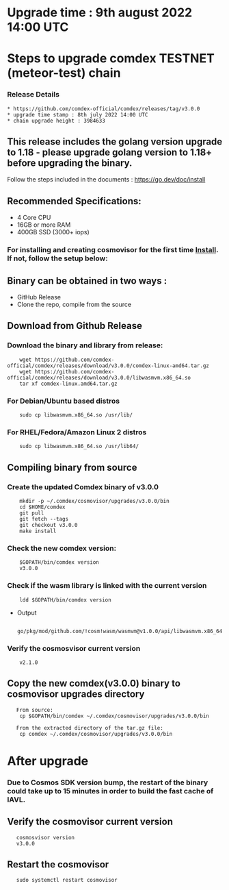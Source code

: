 # Upgrade time : 9th august 2022 14:00 UTC

# Steps to upgrade comdex TESTNET (meteor-test) chain

### Release Details
    * https://github.com/comdex-official/comdex/releases/tag/v3.0.0
    * upgrade time stamp : 8th july 2022 14:00 UTC
    * chain upgrade height : 3984633

## This release includes the golang version upgrade to 1.18 - please upgrade golang version to 1.18+ before upgrading the binary.

Follow the steps included in the documents : https://go.dev/doc/install

## Recommended Specifications:
   * 4 Core CPU
   * 16GB or more RAM
   * 400GB SSD (3000+ iops)

### For installing and creating cosmovisor for the first time [Install](https://github.com/comdex-official/networks/blob/main/testnet/cosmovisor-setup.md). If not, follow the setup below:

## Binary can be obtained in two ways :
   * GitHub Release 
   * Clone the repo, compile from the source

## Download from Github Release

### Download the binary and library from release:

```shell
    wget https://github.com/comdex-official/comdex/releases/download/v3.0.0/comdex-linux-amd64.tar.gz
    wget https://github.com/comdex-official/comdex/releases/download/v3.0.0/libwasmvm.x86_64.so
    tar xf comdex-linux.amd64.tar.gz
```

### For Debian/Ubuntu based distros
```shell
    sudo cp libwasmvm.x86_64.so /usr/lib/
```

### For RHEL/Fedora/Amazon Linux 2 distros
```shell
    sudo cp libwasmvm.x86_64.so /usr/lib64/
```

## Compiling binary from source

### Create the updated Comdex binary of v3.0.0

```shell
    mkdir -p ~/.comdex/cosmovisor/upgrades/v3.0.0/bin
    cd $HOME/comdex
    git pull
    git fetch --tags
    git checkout v3.0.0
    make install
```

### Check the new comdex version:

```shell
    $GOPATH/bin/comdex version
    v3.0.0
```

### Check if the wasm library is linked with the current version 

```shell
    ldd $GOPATH/bin/comdex version
```

 - Output
   ```shell
      go/pkg/mod/github.com/!cosm!wasm/wasmvm@v1.0.0/api/libwasmvm.x86_64.so
   ```
       

### Verify the cosmosvisor current version

```shell
    v2.1.0
```

## Copy the new comdex(v3.0.0) binary to cosmovisor upgrades directory

```shell 
   From source:
    cp $GOPATH/bin/comdex ~/.comdex/cosmovisor/upgrades/v3.0.0/bin
    
   From the extracted directory of the tar.gz file:
    cp comdex ~/.comdex/cosmovisor/upgrades/v3.0.0/bin
```

# After upgrade

### Due to Cosmos SDK version bump, the restart of the binary could take up to 15 minutes in order to build the fast cache of IAVL.

## Verify the cosmovisor current version

```shell
   cosmosvisor version
   v3.0.0
```

## Restart the cosmovisor

```shell
   sudo systemctl restart cosmovisor
```
 
